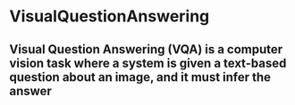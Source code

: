 # VisualQuestionAnswering
## Visual Question Answering (VQA) is a computer vision task where a system is given a text-based question about an image, and it must infer the answer
